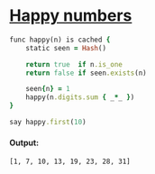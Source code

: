 [1]: https://rosettacode.org/wiki/Happy_numbers

# [Happy numbers][1]

```ruby
func happy(n) is cached {
    static seen = Hash()

    return true  if n.is_one
    return false if seen.exists(n)

    seen{n} = 1
    happy(n.digits.sum { _*_ })
}

say happy.first(10)
```

#### Output:
```
[1, 7, 10, 13, 19, 23, 28, 31]
```
